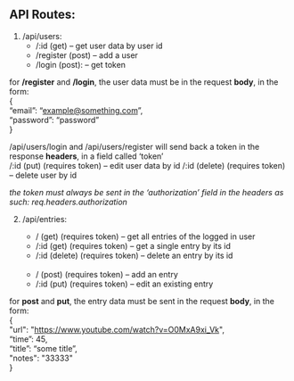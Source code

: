 ## API Routes: 

1. /api/users:  
    * /:id (get) – get user data by user id  
    * /register (post) – add a user  
    * /login  (post): – get token

for **/register** and **/login**, the user data must be in the request **body**, in the form:   
{   
“email”: “example@something.com”,  
“password”: “password”  
}    

/api/users/login and /api/users/register will send back a token in the response **headers**, in a field called ‘token’  
     /:id (put) (requires token) – edit user data by id
     /:id (delete) (requires token) – delete user by id
     
*the token must always be sent in the ‘authorization’ field in the headers as such: req.headers.authorization*

2. /api/entries:

    * / (get) (requires token) – get all entries of the logged in user   
    * /:id (get) (requires token) – get a single entry by its id   
    * /:id (delete) (requires token) – delete an entry by its id  
­  
    * / (post) (requires token) – add an entry  
    * /:id (put) (requires token) – edit an existing entry  

for **post** and **put**, the entry data must be sent in the request **body**, in the form:  
{  
	"url": "https://www.youtube.com/watch?v=O0MxA9xi_Vk",  
	“time”: 45,  
	“title”: “some title”,  
	"notes": "33333"  
}







